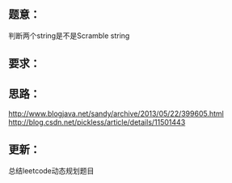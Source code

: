 ## 题意：
判断两个string是不是Scramble string

## 要求：


## 思路：
http://www.blogjava.net/sandy/archive/2013/05/22/399605.html
http://blog.csdn.net/pickless/article/details/11501443

## 更新：
总结leetcode动态规划题目

